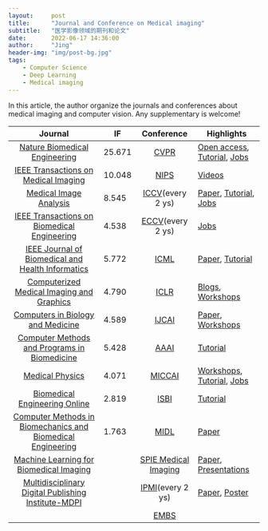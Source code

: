 ```yaml
---
layout:     post
title:      "Journal and Conference on Medical imaging"
subtitle:   "医学影像领域的期刊和论文"
date:       2022-06-17 14:36:00
author:     "Jing"
header-img: "img/post-bg.jpg"
tags:
    - Computer Science
    - Deep Learning
    - Medical imaging
---
```



In this article, the author organize the journals and conferences about medical imaging and computer vision. Any supplementary is welcome!

| Journal |IF| Conference  |Highlights|
| :----:  | ---- | :----:  | ---- | 
|[Nature Biomedical Engineering](https://www.nature.com/natbiomedeng/) | 25.671 | [CVPR](https://www.thecvf.com/)      |[Open access](https://openaccess.thecvf.com/menu), [Tutorial](https://cvpr2022.thecvf.com/tutorial-list), [Jobs](https://cvpr2022.thecvf.com/jobs) |
|[IEEE Transactions on Medical Imaging](https://ieeexplore.ieee.org/xpl/RecentIssue.jsp?punumber=42) |  10.048 | [NIPS](https://nips.cc/)        |[Videos](https://videos.neurips.cc/)|
|[Medical Image Analysis](https://www.journals.elsevier.com/medical-image-analysis)|8.545|[ICCV](https://iccv2021.thecvf.com/overview)(every 2 ys)|[Paper](https://iccv2021.thecvf.com/papers-visualizations?filter=titles), [Tutorial](https://iccv2021.thecvf.com/node/45), [Jobs](https://iccv2021.thecvf.com/jobs)|
|[IEEE Transactions on Biomedical Engineering](https://ieeexplore.ieee.org/xpl/RecentIssue.jsp?punumber=10)|4.538|[ECCV](https://eccv2022.ecva.net/)(every 2 ys)|[Jobs](https://eccv2022.ecva.net/jobs/)|
|[IEEE Journal of Biomedical and Health Informatics](https://www.embs.org/jbhi/)|5.772|[ICML](https://icml.cc/Conferences/2022)|[Paper](https://icml.cc/Conferences/2022/AcceptedPapersInitial), [Tutorial](https://icml.cc/Conferences/2022/Schedule?type=Tutorial)|
|[Computerized Medical Imaging and Graphics](https://www.sciencedirect.com/journal/computerized-medical-imaging-and-graphics)|4.790|[ICLR](https://iclr.cc/)|[Blogs](https://iclr-blog-track.github.io/), [Workshops](https://iclr.cc/virtual/2022/events/workshop)|
|[Computers in Biology and Medicine](https://www.sciencedirect.com/journal/computers-in-biology-and-medicine)|4.589|[IJCAI](https://www.ijcai.org/past_conferences)|[Paper](https://ijcai-21.org/program-main-track/), [Workshops](https://ijcai-21.org/workshops/)|
|[Computer Methods and Programs in Biomedicine](https://www.journals.elsevier.com/computer-methods-and-programs-in-biomedicine)|5.428|[AAAI](https://aaai.org/Conferences/AAAI-22/)|[Tutorial](https://aaai.org/Conferences/AAAI-22/aaai22tutorials/)|
|[Medical Physics](https://aapm.onlinelibrary.wiley.com/journal/24734209)|4.071|[MICCAI](http://www.miccai.org/)|[Workshops](https://conferences.miccai.org/2022/en/MICCAI2022-WORKSHOPS.html), [Tutorial](https://conferences.miccai.org/2022/en/MICCAI2022-TUTORIALS.html), [Jobs](http://www.miccai.org/job-board/)|
|[Biomedical Engineering Online](https://biomedical-engineering-online.biomedcentral.com/)|2.819|[ISBI](https://biomedicalimaging.org/2022/)|[Tutorial](https://biomedicalimaging.org/2022/tutorials/)|
|[Computer Methods in Biomechanics and Biomedical Engineering](https://www.tandfonline.com/journals/gcmb20)|1.763|[MIDL](https://www.midl.io/)|[Paper](https://2022.midl.io/orals.html)|
|[Machine Learning for Biomedical Imaging](https://www.melba-journal.org/)||[SPIE Medical Imaging](https://spie.org/)|[Paper](https://www.spiedigitallibrary.org/conference-proceedings-of-spie/browse/SPIE-Medical-Imaging/2022?webSyncID=47b2cbc5-4c5e-d83e-236b-3496633be23c&sessionGUID=d9c6c446-291c-5283-dcb1-18cc0bcd562e&_ga=2.112407559.2011702394.1655747257-1863397903.1655747257&cm_mc_uid=68212891915016557472566&cm_mc_sid_50300000=96110961655747256664&SSO=1), [Presentations](https://www.spiedigitallibrary.org/conference-presentations)|
|[Multidisciplinary Digital Publishing Institute-MDPI](https://www.mdpi.com/)||[IPMI](http://ipmi2021.org/past-ipmis/)(every 2 ys)|[Paper](https://link.springer.com/conference/ipmi), [Poster](https://ipmi2021.org/poster-groups/)|
|||[EMBS](https://embc.embs.org/2022/)||

